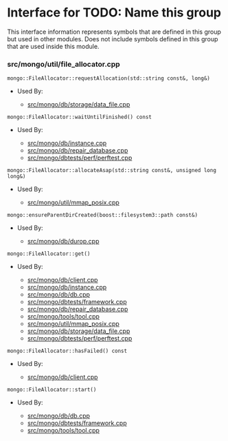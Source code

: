 
# Interface for TODO: Name this group
This interface information represents symbols that are defined in this group but used in other modules.  Does not include symbols defined in this group that are used inside this module.

### src/mongo/util/file\_allocator.cpp

<div></div>

    mongo::FileAllocator::requestAllocation(std::string const&, long&)

- Used By:

    - [src/mongo/db/storage/data\_file.cpp](../../../../storage/data\_files)

<div></div>

    mongo::FileAllocator::waitUntilFinished() const

- Used By:

    - [src/mongo/db/instance.cpp](../../../../storage/storage\_layer\_structure)
    - [src/mongo/db/repair\_database.cpp](../../../../storage/repair\_database)
    - [src/mongo/dbtests/perf/perftest.cpp](../../../../tests/unit\_tests)

<div></div>

    mongo::FileAllocator::allocateAsap(std::string const&, unsigned long long&)

- Used By:

    - [src/mongo/util/mmap\_posix.cpp](../../../../storage/data\_files)

<div></div>

    mongo::ensureParentDirCreated(boost::filesystem3::path const&)

- Used By:

    - [src/mongo/db/durop.cpp](../../../../storage/journaling)

<div></div>

    mongo::FileAllocator::get()

- Used By:

    - [src/mongo/db/client.cpp](../../../../query\_and\_operation\_handling/client\_and\_operation\_tracking)
    - [src/mongo/db/instance.cpp](../../../../storage/storage\_layer\_structure)
    - [src/mongo/db/db.cpp](../../../../process\_management/mongos\_and\_mongod\_mains)
    - [src/mongo/dbtests/framework.cpp](../../../../tests/unit\_tests)
    - [src/mongo/db/repair\_database.cpp](../../../../storage/repair\_database)
    - [src/mongo/tools/tool.cpp](../../../../tools/tools)
    - [src/mongo/util/mmap\_posix.cpp](../../../../storage/data\_files)
    - [src/mongo/db/storage/data\_file.cpp](../../../../storage/data\_files)
    - [src/mongo/dbtests/perf/perftest.cpp](../../../../tests/unit\_tests)

<div></div>

    mongo::FileAllocator::hasFailed() const

- Used By:

    - [src/mongo/db/client.cpp](../../../../query\_and\_operation\_handling/client\_and\_operation\_tracking)

<div></div>

    mongo::FileAllocator::start()

- Used By:

    - [src/mongo/db/db.cpp](../../../../process\_management/mongos\_and\_mongod\_mains)
    - [src/mongo/dbtests/framework.cpp](../../../../tests/unit\_tests)
    - [src/mongo/tools/tool.cpp](../../../../tools/tools)
